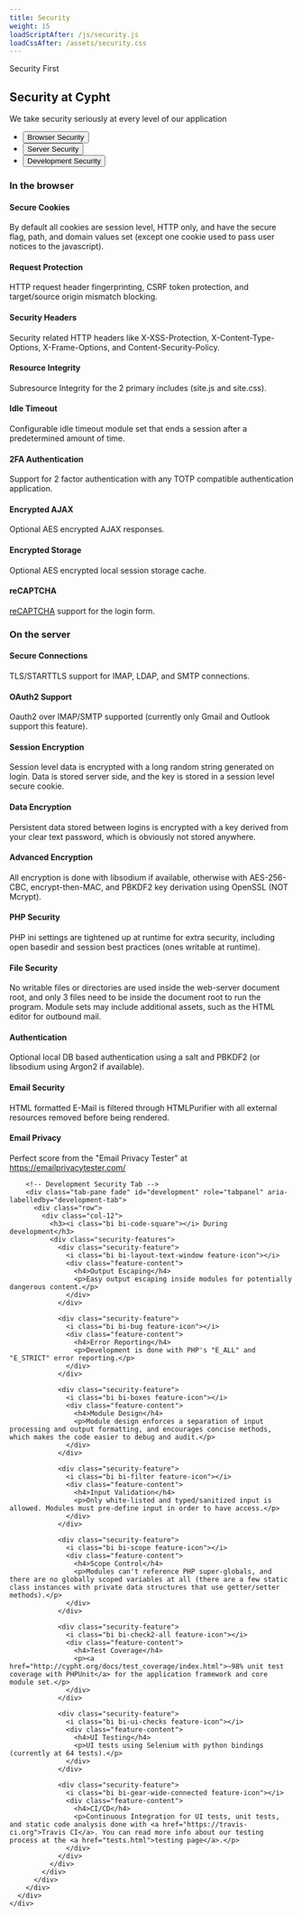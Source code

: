 ```yaml
---
title: Security
weight: 15
loadScriptAfter: /js/security.js
loadCssAfter: /assets/security.css
---
```


<div class="security-container">
  <!-- Hero Section -->
  <section class="security-hero bg-warning w-full">
    <div class="bg-danger section-content">
      <div class="row align-items-center">
        <div class="col-lg-8 mx-auto text-center">
          <div class="security-badge">Security First</div>
          <h1>Security at Cypht</h1>
          <p class="lead">We take security seriously at every level of our application</p>
        </div>
      </div>
    </div>
  </section>
  
  <!-- Security Tabs -->
  <section class="security-tabs-section">
    <div class="section-content">
      <ul class="nav nav-tabs security-tabs" id="securityTabs" role="tablist">
        <li class="nav-item" role="presentation">
          <button class="nav-link active" id="browser-tab" data-bs-toggle="tab" data-bs-target="#browser" type="button" role="tab">
            <i class="bi bi-browser-chrome"></i> Browser Security
          </button>
        </li>
        <li class="nav-item" role="presentation">
          <button class="nav-link" id="server-tab" data-bs-toggle="tab" data-bs-target="#server" type="button" role="tab">
            <i class="bi bi-server"></i> Server Security
          </button>
        </li>
        <li class="nav-item" role="presentation">
          <button class="nav-link" id="development-tab" data-bs-toggle="tab" data-bs-target="#development" type="button" role="tab">
            <i class="bi bi-code-square"></i> Development Security
          </button>
        </li>
      </ul>
      <!--  -->
      <div class="tab-content security-tab-content" id="securityTabContent">
        <!-- Browser Security Tab -->
        <div class="tab-pane fade show active" id="browser" role="tabpanel" aria-labelledby="browser-tab">
          <div class="row">
            <div class="col-12">
              <h3><i class="bi bi-browser-chrome"></i> In the browser</h3>
              <div class="security-features">
                <div class="security-feature">
                  <i class="bi bi-shield-lock feature-icon"></i>
                  <div class="feature-content">
                    <h4>Secure Cookies</h4>
                    <p>By default all cookies are session level, HTTP only, and have the secure flag, path, and domain values set (except one cookie used to pass user notices to the javascript).</p>
                  </div>
                </div>
                <!--  -->
                <div class="security-feature">
                  <i class="bi bi-fingerprint feature-icon"></i>
                  <div class="feature-content">
                    <h4>Request Protection</h4>
                    <p>HTTP request header fingerprinting, CSRF token protection, and target/source origin mismatch blocking.</p>
                  </div>
                </div>
                <!--  -->
                <div class="security-feature">
                  <i class="bi bi-shield-check feature-icon"></i>
                  <div class="feature-content">
                    <h4>Security Headers</h4>
                    <p>Security related HTTP headers like X-XSS-Protection, X-Content-Type-Options, X-Frame-Options, and Content-Security-Policy.</p>
                  </div>
                </div>
                <!--  -->
                <div class="security-feature">
                  <i class="bi bi-check-circle feature-icon"></i>
                  <div class="feature-content">
                    <h4>Resource Integrity</h4>
                    <p>Subresource Integrity for the 2 primary includes (site.js and site.css).</p>
                  </div>
                </div>
                <!--  -->
                <div class="security-feature">
                  <i class="bi bi-clock-history feature-icon"></i>
                  <div class="feature-content">
                    <h4>Idle Timeout</h4>
                    <p>Configurable idle timeout module set that ends a session after a predetermined amount of time.</p>
                  </div>
                </div>
                <!--  -->
                <div class="security-feature">
                  <i class="bi bi-person-lock feature-icon"></i>
                  <div class="feature-content">
                    <h4>2FA Authentication</h4>
                    <p>Support for 2 factor authentication with any TOTP compatible authentication application.</p>
                  </div>
                </div>
                <!--  -->
                <div class="security-feature">
                  <i class="bi bi-lock feature-icon"></i>
                  <div class="feature-content">
                    <h4>Encrypted AJAX</h4>
                    <p>Optional AES encrypted AJAX responses.</p>
                  </div>
                </div>
                <!--  -->
                <div class="security-feature">
                  <i class="bi bi-shield feature-icon"></i>
                  <div class="feature-content">
                    <h4>Encrypted Storage</h4>
                    <p>Optional AES encrypted local session storage cache.</p>
                  </div>
                </div>
                <!--  -->
                <div class="security-feature">
                  <i class="bi bi-robot feature-icon"></i>
                  <div class="feature-content">
                    <h4>reCAPTCHA</h4>
                    <p><a href="https://www.google.com/recaptcha/intro/index.html">reCAPTCHA</a> support for the login form.</p>
                  </div>
                </div>
              </div>
            </div>
          </div>
        </div>
        <!-- Server Security Tab -->
        <div class="tab-pane fade" id="server" role="tabpanel" aria-labelledby="server-tab">
          <div class="row">
            <div class="col-12">
              <h3><i class="bi bi-server"></i> On the server</h3>
              <div class="security-features">
                <div class="security-feature">
                  <i class="bi bi-shield-lock-fill feature-icon"></i>
                  <div class="feature-content">
                    <h4>Secure Connections</h4>
                    <p>TLS/STARTTLS support for IMAP, LDAP, and SMTP connections.</p>
                  </div>
                </div>
                <!--  -->
                <div class="security-feature">
                  <i class="bi bi-google feature-icon"></i>
                  <div class="feature-content">
                    <h4>OAuth2 Support</h4>
                    <p>Oauth2 over IMAP/SMTP supported (currently only Gmail and Outlook support this feature).</p>
                  </div>
                </div>
                <!--  -->
                <div class="security-feature">
                  <i class="bi bi-key feature-icon"></i>
                  <div class="feature-content">
                    <h4>Session Encryption</h4>
                    <p>Session level data is encrypted with a long random string generated on login. Data is stored server side, and the key is stored in a session level secure cookie.</p>
                  </div>
                </div>
                <!--  -->
                <div class="security-feature">
                  <i class="bi bi-lock-fill feature-icon"></i>
                  <div class="feature-content">
                    <h4>Data Encryption</h4>
                    <p>Persistent data stored between logins is encrypted with a key derived from your clear text password, which is obviously not stored anywhere.</p>
                  </div>
                </div>
                <!--  -->
                <div class="security-feature">
                  <i class="bi bi-braces feature-icon"></i>
                  <div class="feature-content">
                    <h4>Advanced Encryption</h4>
                    <p>All encryption is done with libsodium if available, otherwise with AES-256-CBC, encrypt-then-MAC, and PBKDF2 key derivation using OpenSSL (NOT Mcrypt).</p>
                  </div>
                </div>
                <!--  -->
                <div class="security-feature">
                  <i class="bi bi-gear feature-icon"></i>
                  <div class="feature-content">
                    <h4>PHP Security</h4>
                    <p>PHP ini settings are tightened up at runtime for extra security, including open basedir and session best practices (ones writable at runtime).</p>
                  </div>
                </div>
                <!--  -->
                <div class="security-feature">
                  <i class="bi bi-folder feature-icon"></i>
                  <div class="feature-content">
                    <h4>File Security</h4>
                    <p>No writable files or directories are used inside the web-server document root, and only 3 files need to be inside the document root to run the program. Module sets may include additional assets, such as the HTML editor for outbound mail.</p>
                  </div>
                </div>
                <!--  -->
                <div class="security-feature">
                  <i class="bi bi-person-check feature-icon"></i>
                  <div class="feature-content">
                    <h4>Authentication</h4>
                    <p>Optional local DB based authentication using a salt and PBKDF2 (or libsodium using Argon2 if available).</p>
                  </div>
                </div>
                <!--  -->
                <div class="security-feature">
                  <i class="bi bi-envelope-check feature-icon"></i>
                  <div class="feature-content">
                    <h4>Email Security</h4>
                    <p>HTML formatted E-Mail is filtered through HTMLPurifier with all external resources removed before being rendered.</p>
                  </div>
                </div>
                <!--  -->
                <div class="security-feature">
                  <i class="bi bi-award feature-icon"></i>
                  <div class="feature-content">
                    <h4>Email Privacy</h4>
                    <p>Perfect score from the "Email Privacy Tester" at <a href="https://emailprivacytester.com/">https://emailprivacytester.com/</a></p>
                  </div>
                </div>
              </div>
            </div>
          </div>
        </div>
        
        <!-- Development Security Tab -->
        <div class="tab-pane fade" id="development" role="tabpanel" aria-labelledby="development-tab">
          <div class="row">
            <div class="col-12">
              <h3><i class="bi bi-code-square"></i> During development</h3>
              <div class="security-features">
                <div class="security-feature">
                  <i class="bi bi-layout-text-window feature-icon"></i>
                  <div class="feature-content">
                    <h4>Output Escaping</h4>
                    <p>Easy output escaping inside modules for potentially dangerous content.</p>
                  </div>
                </div>
                
                <div class="security-feature">
                  <i class="bi bi-bug feature-icon"></i>
                  <div class="feature-content">
                    <h4>Error Reporting</h4>
                    <p>Development is done with PHP's "E_ALL" and "E_STRICT" error reporting.</p>
                  </div>
                </div>
                
                <div class="security-feature">
                  <i class="bi bi-boxes feature-icon"></i>
                  <div class="feature-content">
                    <h4>Module Design</h4>
                    <p>Module design enforces a separation of input processing and output formatting, and encourages concise methods, which makes the code easier to debug and audit.</p>
                  </div>
                </div>
                
                <div class="security-feature">
                  <i class="bi bi-filter feature-icon"></i>
                  <div class="feature-content">
                    <h4>Input Validation</h4>
                    <p>Only white-listed and typed/sanitized input is allowed. Modules must pre-define input in order to have access.</p>
                  </div>
                </div>
                
                <div class="security-feature">
                  <i class="bi bi-scope feature-icon"></i>
                  <div class="feature-content">
                    <h4>Scope Control</h4>
                    <p>Modules can't reference PHP super-globals, and there are no globally scoped variables at all (there are a few static class instances with private data structures that use getter/setter methods).</p>
                  </div>
                </div>
                
                <div class="security-feature">
                  <i class="bi bi-check2-all feature-icon"></i>
                  <div class="feature-content">
                    <h4>Test Coverage</h4>
                    <p><a href="http://cypht.org/docs/test_coverage/index.html">~98% unit test coverage with PHPUnit</a> for the application framework and core module set.</p>
                  </div>
                </div>
                
                <div class="security-feature">
                  <i class="bi bi-ui-checks feature-icon"></i>
                  <div class="feature-content">
                    <h4>UI Testing</h4>
                    <p>UI tests using Selenium with python bindings (currently at 64 tests).</p>
                  </div>
                </div>
                
                <div class="security-feature">
                  <i class="bi bi-gear-wide-connected feature-icon"></i>
                  <div class="feature-content">
                    <h4>CI/CD</h4>
                    <p>Continuous Integration for UI tests, unit tests, and static code analysis done with <a href="https://travis-ci.org">Travis CI</a>. You can read more info about our testing process at the <a href="tests.html">testing page</a>.</p>
                  </div>
                </div>
              </div>
            </div>
          </div>
        </div>
      </div>
    </div>
  </section>
</div>